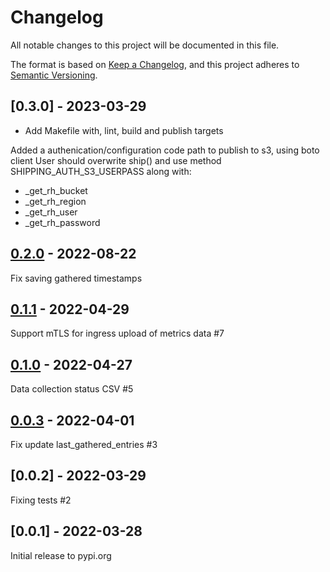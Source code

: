 # Changelog
All notable changes to this project will be documented in this file.

The format is based on [Keep a Changelog](https://keepachangelog.com/en/1.0.0/),
and this project adheres to [Semantic Versioning](https://semver.org/spec/v2.0.0.html).

## [0.3.0] - 2023-03-29

- Add Makefile with, lint, build and publish targets

Added a authenication/configuration code path to publish to s3, using boto client
User should overwrite ship() and use method SHIPPING_AUTH_S3_USERPASS along with:
- _get_rh_bucket
- _get_rh_region
- _get_rh_user
- _get_rh_password

## [0.2.0] - 2022-08-22

Fix saving gathered timestamps

## [0.1.1] - 2022-04-29

Support mTLS for ingress upload of metrics data #7

## [0.1.0] - 2022-04-27

Data collection status CSV #5

## [0.0.3] - 2022-04-01

Fix update last_gathered_entries #3

## [0.0.2] - 2022-03-29

Fixing tests #2

## [0.0.1] - 2022-03-28

Initial release to pypi.org

[Unreleased]: https://github.com/RedHatInsights/insights-analytics-collector/compare/v0.2.0...HEAD
[0.2.0]: https://github.com/RedHatInsights/insights-analytics-collector/releases/v0.2.0
[0.1.1]: https://github.com/RedHatInsights/insights-analytics-collector/releases/v0.1.1
[0.1.0]: https://github.com/RedHatInsights/insights-analytics-collector/releases/v0.1.0
[0.0.3]: https://github.com/RedHatInsights/insights-analytics-collector/releases/v0.0.3
